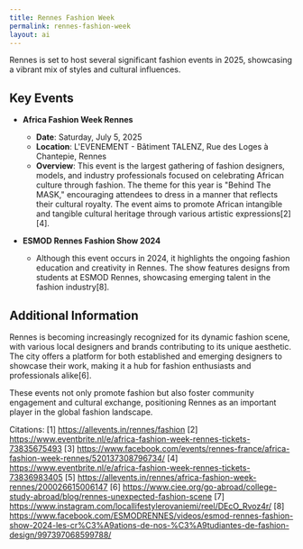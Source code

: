 ```yaml
---
title: Rennes Fashion Week
permalink: rennes-fashion-week
layout: ai
---
```

Rennes is set to host several significant fashion events in 2025, showcasing a vibrant mix of styles and cultural influences.

## Key Events

- **Africa Fashion Week Rennes**
  - **Date**: Saturday, July 5, 2025
  - **Location**: L'EVENEMENT - Bâtiment TALENZ, Rue des Loges à Chantepie, Rennes
  - **Overview**: This event is the largest gathering of fashion designers, models, and industry professionals focused on celebrating African culture through fashion. The theme for this year is "Behind The MASK," encouraging attendees to dress in a manner that reflects their cultural royalty. The event aims to promote African intangible and tangible cultural heritage through various artistic expressions[2][4].

- **ESMOD Rennes Fashion Show 2024**
  - Although this event occurs in 2024, it highlights the ongoing fashion education and creativity in Rennes. The show features designs from students at ESMOD Rennes, showcasing emerging talent in the fashion industry[8].

## Additional Information

Rennes is becoming increasingly recognized for its dynamic fashion scene, with various local designers and brands contributing to its unique aesthetic. The city offers a platform for both established and emerging designers to showcase their work, making it a hub for fashion enthusiasts and professionals alike[6].

These events not only promote fashion but also foster community engagement and cultural exchange, positioning Rennes as an important player in the global fashion landscape.

Citations:
[1] https://allevents.in/rennes/fashion
[2] https://www.eventbrite.nl/e/africa-fashion-week-rennes-tickets-73835675493
[3] https://www.facebook.com/events/rennes-france/africa-fashion-week-rennes/520137308796734/
[4] https://www.eventbrite.nl/e/africa-fashion-week-rennes-tickets-73836983405
[5] https://allevents.in/rennes/africa-fashion-week-rennes/200026615006147
[6] https://www.ciee.org/go-abroad/college-study-abroad/blog/rennes-unexpected-fashion-scene
[7] https://www.instagram.com/locallifestylerovaniemi/reel/DEcO_Rvoz4r/
[8] https://www.facebook.com/ESMODRENNES/videos/esmod-rennes-fashion-show-2024-les-cr%C3%A9ations-de-nos-%C3%A9tudiantes-de-fashion-design/997397068599788/
